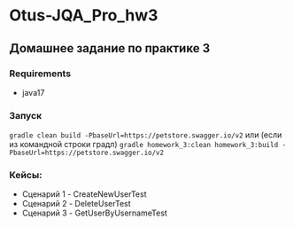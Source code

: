# Otus-JQA_Pro_hw3

## Домашнее задание по практике 3
### Requirements
- java17

### Запуск
```gradle clean build -PbaseUrl=https://petstore.swagger.io/v2```
или (если из командной строки градл)
```gradle homework_3:clean homework_3:build -PbaseUrl=https://petstore.swagger.io/v2```

### Кейсы:
- Сценарий 1 - CreateNewUserTest
- Сценарий 2 - DeleteUserTest
- Сценарий 3 - GetUserByUsernameTest
